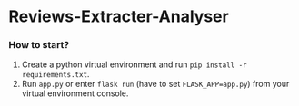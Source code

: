 # Reviews-Extracter-Analyser
### How to start?
1. Create a python virtual environment and run `pip install -r requirements.txt`.
2. Run `app.py` or enter `flask run` (have to set `FLASK_APP=app.py`) from your virtual environment console.
